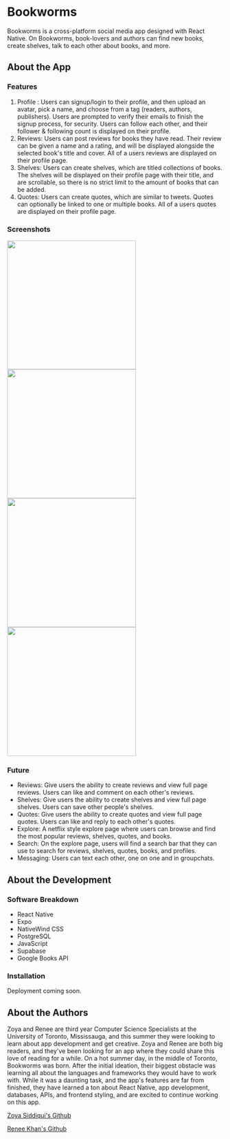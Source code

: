 # Bookworms
Bookworms is a cross-platform social media app designed with React Native. On Bookworms, book-lovers and authors can find new books, create shelves, talk to each other about books, and more. 

## About the App

### Features
1. Profile : Users can signup/login to their profile, and then upload an avatar, pick a name, and choose from a tag (readers, authors, publishers). Users are prompted to verify their emails to finish the signup process, for security. Users can follow each other, and their follower & following count is displayed on their profile. 
2. Reviews: Users can post reviews for books they have read. Their review can be given a name and a rating, and will be displayed alongside the selected book's title and cover. All of a users reviews are displayed on their profile page. 
3. Shelves: Users can create shelves, which are titled collections of books. The shelves will be displayed on their profile page with their title, and are scrollable, so there is no strict limit to the amount of books that can be added.
4. Quotes: Users can create quotes, which are similar to tweets. Quotes can optionally be linked to one or multiple books. All of a users quotes are displayed on their profile page. 

### Screenshots
<img src="https://github.com/user-attachments/assets/6ae731df-d72b-4b3b-934b-300c0596d37b" height="300">
<img src="https://github.com/user-attachments/assets/7016478f-506b-4e3c-a713-e43d49962b2a" height="300">
<img src="https://github.com/user-attachments/assets/5311a97e-3439-49e6-abdf-3e142a684185" height="300">
<img src="https://github.com/user-attachments/assets/5a17e913-4a61-4fc5-a732-8c5e861a1ee5" height="300">

### Future 
- Reviews: Give users the ability to create reviews and view full page reviews. Users can like and comment on each other's reviews.
- Shelves: Give users the ability to create shelves and view full page shelves. Users can save other people's shelves. 
- Quotes: Give users the ability to create quotes and view full page quotes. Users can like and reply to each other's quotes. 
- Explore: A netflix style explore page where users can browse and find the most popular reviews, shelves, quotes, and books.
- Search: On the explore page, users will find a search bar that they can use to search for reviews, shelves, quotes, books, and profiles.
- Messaging: Users can text each other, one on one and in groupchats.

## About the Development

### Software Breakdown
- React Native
- Expo
- NativeWind CSS
- PostgreSQL
- JavaScript
- Supabase
- Google Books API

### Installation
Deployment coming soon.

## About the Authors
Zoya and Renee are third year Computer Science Specialists at the University of Toronto, Mississauga, and this summer they were looking to learn about app development and get creative. Zoya and Renee are both big readers, and they've been looking for an app where they could share this love of reading for a while. On a hot summer day, in the middle of Toronto, Bookworms was born. After the initial ideation, their biggest obstacle was learning all about the languages and frameworks they would have to work with. While it was a daunting task, and the app's features are far from finished, they have learned a ton about React Native, app development, databases, APIs, and frontend styling, and are excited to continue working on this app. 

[Zoya Siddiqui's Github](https://github.com/zoyasiddiqui)

[Renee Khan's Github](https://github.com/renee-k)


